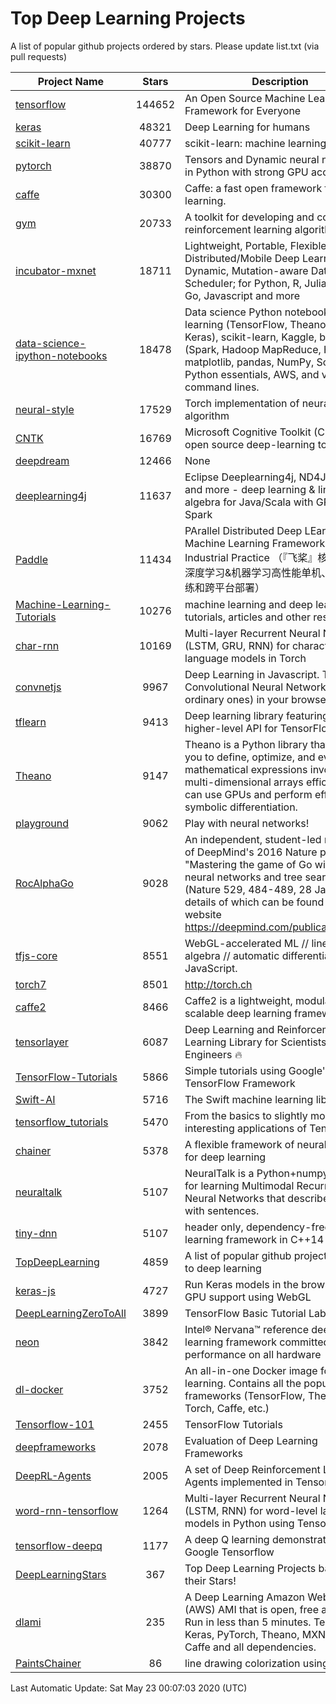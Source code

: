 # Top Deep Learning Projects
A list of popular github projects ordered by stars.
Please update list.txt (via pull requests)

|Project Name| Stars | Description |
| ---------- |:-----:| ----------- |
| [tensorflow](https://github.com/tensorflow/tensorflow) | 144652 | An Open Source Machine Learning Framework for Everyone |
| [keras](https://github.com/keras-team/keras) | 48321 | Deep Learning for humans |
| [scikit-learn](https://github.com/scikit-learn/scikit-learn) | 40777 | scikit-learn: machine learning in Python |
| [pytorch](https://github.com/pytorch/pytorch) | 38870 | Tensors and Dynamic neural networks in Python with strong GPU acceleration |
| [caffe](https://github.com/BVLC/caffe) | 30300 | Caffe: a fast open framework for deep learning. |
| [gym](https://github.com/openai/gym) | 20733 | A toolkit for developing and comparing reinforcement learning algorithms. |
| [incubator-mxnet](https://github.com/apache/incubator-mxnet) | 18711 | Lightweight, Portable, Flexible Distributed/Mobile Deep Learning with Dynamic, Mutation-aware Dataflow Dep Scheduler; for Python, R, Julia, Scala, Go, Javascript and more |
| [data-science-ipython-notebooks](https://github.com/donnemartin/data-science-ipython-notebooks) | 18478 | Data science Python notebooks: Deep learning (TensorFlow, Theano, Caffe, Keras), scikit-learn, Kaggle, big data (Spark, Hadoop MapReduce, HDFS), matplotlib, pandas, NumPy, SciPy, Python essentials, AWS, and various command lines. |
| [neural-style](https://github.com/jcjohnson/neural-style) | 17529 | Torch implementation of neural style algorithm |
| [CNTK](https://github.com/microsoft/CNTK) | 16769 | Microsoft Cognitive Toolkit (CNTK), an open source deep-learning toolkit |
| [deepdream](https://github.com/google/deepdream) | 12466 | None |
| [deeplearning4j](https://github.com/eclipse/deeplearning4j) | 11637 | Eclipse Deeplearning4j, ND4J, DataVec and more - deep learning & linear algebra for Java/Scala with GPUs + Spark |
| [Paddle](https://github.com/PaddlePaddle/Paddle) | 11434 | PArallel Distributed Deep LEarning: Machine Learning Framework from Industrial Practice （『飞桨』核心框架，深度学习&机器学习高性能单机、分布式训练和跨平台部署） |
| [Machine-Learning-Tutorials](https://github.com/ujjwalkarn/Machine-Learning-Tutorials) | 10276 | machine learning and deep learning tutorials, articles and other resources  |
| [char-rnn](https://github.com/karpathy/char-rnn) | 10169 | Multi-layer Recurrent Neural Networks (LSTM, GRU, RNN) for character-level language models in Torch |
| [convnetjs](https://github.com/karpathy/convnetjs) | 9967 | Deep Learning in Javascript. Train Convolutional Neural Networks (or ordinary ones) in your browser. |
| [tflearn](https://github.com/tflearn/tflearn) | 9413 | Deep learning library featuring a higher-level API for TensorFlow. |
| [Theano](https://github.com/Theano/Theano) | 9147 | Theano is a Python library that allows you to define, optimize, and evaluate mathematical expressions involving multi-dimensional arrays efficiently. It can use GPUs and perform efficient symbolic differentiation. |
| [playground](https://github.com/tensorflow/playground) | 9062 | Play with neural networks! |
| [RocAlphaGo](https://github.com/Rochester-NRT/RocAlphaGo) | 9028 | An independent, student-led replication of DeepMind's 2016 Nature publication, "Mastering the game of Go with deep neural networks and tree search" (Nature 529, 484-489, 28 Jan 2016), details of which can be found on their website https://deepmind.com/publications.html. |
| [tfjs-core](https://github.com/tensorflow/tfjs-core) | 8551 | WebGL-accelerated ML // linear algebra // automatic differentiation for JavaScript. |
| [torch7](https://github.com/torch/torch7) | 8501 | http://torch.ch |
| [caffe2](https://github.com/facebookarchive/caffe2) | 8466 | Caffe2 is a lightweight, modular, and scalable deep learning framework. |
| [tensorlayer](https://github.com/tensorlayer/tensorlayer) | 6087 | Deep Learning and Reinforcement Learning Library for Scientists and Engineers 🔥 |
| [TensorFlow-Tutorials](https://github.com/nlintz/TensorFlow-Tutorials) | 5866 | Simple tutorials using Google's TensorFlow Framework |
| [Swift-AI](https://github.com/Swift-AI/Swift-AI) | 5716 | The Swift machine learning library. |
| [tensorflow_tutorials](https://github.com/pkmital/tensorflow_tutorials) | 5470 | From the basics to slightly more interesting applications of Tensorflow |
| [chainer](https://github.com/chainer/chainer) | 5378 | A flexible framework of neural networks for deep learning |
| [neuraltalk](https://github.com/karpathy/neuraltalk) | 5107 | NeuralTalk is a Python+numpy project for learning Multimodal Recurrent Neural Networks that describe images with sentences. |
| [tiny-dnn](https://github.com/tiny-dnn/tiny-dnn) | 5107 | header only, dependency-free deep learning framework in C++14 |
| [TopDeepLearning](https://github.com/aymericdamien/TopDeepLearning) | 4859 | A list of popular github projects related to deep learning |
| [keras-js](https://github.com/transcranial/keras-js) | 4727 | Run Keras models in the browser, with GPU support using WebGL |
| [DeepLearningZeroToAll](https://github.com/hunkim/DeepLearningZeroToAll) | 3899 | TensorFlow Basic Tutorial Labs |
| [neon](https://github.com/NervanaSystems/neon) | 3842 | Intel® Nervana™ reference deep learning framework committed to best performance on all hardware |
| [dl-docker](https://github.com/floydhub/dl-docker) | 3752 | An all-in-one Docker image for deep learning. Contains all the popular DL frameworks (TensorFlow, Theano, Torch, Caffe, etc.) |
| [Tensorflow-101](https://github.com/sjchoi86/Tensorflow-101) | 2455 | TensorFlow Tutorials |
| [deepframeworks](https://github.com/zer0n/deepframeworks) | 2078 | Evaluation of Deep Learning Frameworks |
| [DeepRL-Agents](https://github.com/awjuliani/DeepRL-Agents) | 2005 | A set of Deep Reinforcement Learning Agents implemented in Tensorflow. |
| [word-rnn-tensorflow](https://github.com/hunkim/word-rnn-tensorflow) | 1264 | Multi-layer Recurrent Neural Networks (LSTM, RNN) for word-level language models in Python using TensorFlow. |
| [tensorflow-deepq](https://github.com/siemanko/tensorflow-deepq) | 1177 | A deep Q learning demonstration using Google Tensorflow |
| [DeepLearningStars](https://github.com/hunkim/DeepLearningStars) | 367 | Top Deep Learning Projects based on their Stars! |
| [dlami](https://github.com/ritchieng/dlami) | 235 | A Deep Learning Amazon Web Service (AWS) AMI that is open, free and works. Run in less than 5 minutes. TensorFlow, Keras, PyTorch, Theano, MXNet, CNTK, Caffe and all dependencies. |
| [PaintsChainer](https://github.com/taizan/PaintsChainer) | 86 | line drawing colorization using chainer |

Last Automatic Update: Sat May 23 00:07:03 2020 (UTC)
